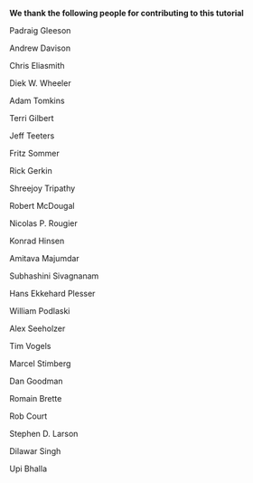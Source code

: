 **We thank the following people for contributing to this tutorial**

Padraig Gleeson

Andrew Davison

Chris Eliasmith

Diek W. Wheeler

Adam Tomkins

Terri Gilbert

Jeff Teeters

Fritz Sommer 

Rick Gerkin

Shreejoy Tripathy 

Robert McDougal 

Nicolas P. Rougier

Konrad Hinsen

Amitava Majumdar

Subhashini Sivagnanam

Hans Ekkehard Plesser

William Podlaski

Alex Seeholzer

Tim Vogels

Marcel Stimberg

Dan Goodman

Romain Brette

Rob Court

Stephen D. Larson

Dilawar Singh

Upi Bhalla




